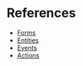 # References

-   [Forms](RefForms)
-   [Entities](RefEntities)
-   [Events](RefEvents)
-   [Actions](RefActions)
